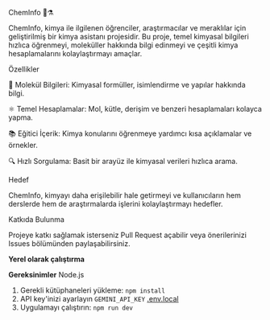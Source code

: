 ChemInfo 🔬⚗️

ChemInfo, kimya ile ilgilenen öğrenciler, araştırmacılar ve meraklılar için geliştirilmiş bir kimya asistanı projesidir.
Bu proje, temel kimyasal bilgileri hızlıca öğrenmeyi, moleküller hakkında bilgi edinmeyi ve çeşitli kimya hesaplamalarını kolaylaştırmayı amaçlar.

Özellikler

🧪 Molekül Bilgileri: Kimyasal formüller, isimlendirme ve yapılar hakkında bilgi.

⚛️ Temel Hesaplamalar: Mol, kütle, derişim ve benzeri hesaplamaları kolayca yapma.

📚 Eğitici İçerik: Kimya konularını öğrenmeye yardımcı kısa açıklamalar ve örnekler.

🔍 Hızlı Sorgulama: Basit bir arayüz ile kimyasal verileri hızlıca arama.

Hedef

ChemInfo, kimyayı daha erişilebilir hale getirmeyi ve kullanıcıların hem derslerde hem de araştırmalarda işlerini kolaylaştırmayı hedefler.

Katkıda Bulunma

Projeye katkı sağlamak isterseniz Pull Request açabilir veya önerilerinizi Issues bölümünden paylaşabilirsiniz.


**Yerel olarak çalıştırma**

**Gereksinimler**  Node.js
1. Gerekli kütüphaneleri yükleme:
   `npm install`
2. API key'inizi ayarlayın `GEMINI_API_KEY`  [.env.local](.env.local) 
3. Uygulamayı çalıştırın:
   `npm run dev`
